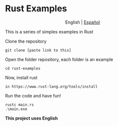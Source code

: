 # Rust Examples
<p align="center">
    <span>English</span> |
    <a href="https://github.com/Fonsii/rust-examples/blob/main/lang/spanish/README.md">Español</a>
</p>

This is a series of simples examples in Rust

Clone the repository

    git clone [paste link to this]

Open the folder repository, each folder is an example

    cd rust-examples

Now, install rust

    in https://www.rust-lang.org/tools/install 

Run the code and have fun!

    rustc main.rs
    .\main.exe
    

**This project uses English**